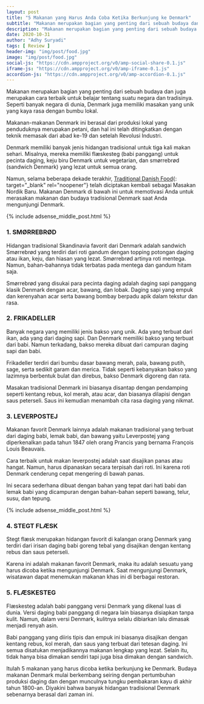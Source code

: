 ```yaml
---
layout: post
title: "5 Makanan yang Harus Anda Coba Ketika Berkunjung ke Denmark"
subtitle: "Makanan merupakan bagian yang penting dari sebuah budaya dan juga merupakan cara terbaik untuk belajar tentang suatu negara dan tradisinya."
description: "Makanan merupakan bagian yang penting dari sebuah budaya dan juga merupakan cara terbaik untuk belajar tentang suatu negara dan tradisinya."
date: 2020-10-31
author: "Adhy Suryadi"
tags: [ Review ]
header-img: "img/post/food.jpg"
image: "img/post/food.jpg"
social-js: "https://cdn.ampproject.org/v0/amp-social-share-0.1.js"
iframe-js: "https://cdn.ampproject.org/v0/amp-iframe-0.1.js"
accordion-js: "https://cdn.ampproject.org/v0/amp-accordion-0.1.js"
---
```


Makanan merupakan bagian yang penting dari sebuah budaya dan juga merupakan cara terbaik untuk belajar tentang suatu negara dan tradisinya. Seperti banyak negara di dunia, Denmark juga memiliki masakan yang unik yang kaya rasa dengan bumbu lokal.

Makanan-makanan Denmark ini berasal dari produksi lokal yang penduduknya merupakan petani, dan hal ini telah ditingkatkan dengan teknik memasak dari abad ke-19 dan setelah Revolusi Industri. 

Denmark memiliki banyak jenis hidangan tradisional untuk tiga kali makan sehari. Misalnya, mereka memiliki flæskesteg (babi panggang) untuk pecinta daging, keju biru Denmark untuk vegetarian, dan smørrebrød (sandwich Denmark) yang lezat untuk semua orang.

Namun, selama beberapa dekade terakhir, [Traditional Danish Food](https://www.royaldanisa.com/en/gifting-moments/traditional-danish-food-to-try/ "Traditional Danish Food"){: target="_blank" rel="noopener"} telah diciptakan kembali sebagai Masakan Nordik Baru. Makanan Denmark di bawah ini untuk memotivasi Anda untuk merasakan makanan dan budaya tradisional Denmark saat Anda mengunjungi Denmark. 

{% include adsense_middle_post.html %}

### 1. SMØRREBRØD

Hidangan tradisional Skandinavia favorit dari Denmark adalah sandwich Smørrebrød yang terdiri dari roti gandum dengan topping potongan daging atau ikan, keju, dan hiasan yang lezat. Smørrebrød artinya roti mentega. Namun, bahan-bahannya tidak terbatas pada mentega dan gandum hitam saja. 

Smørrebrød yang disukai para pecinta daging adalah daging sapi panggang klasik Denmark dengan acar, bawang, dan lobak. Daging sapi yang empuk dan kerenyahan acar serta bawang bombay berpadu apik dalam tekstur dan rasa. 

### 2. FRIKADELLER

Banyak negara yang memiliki jenis bakso yang unik. Ada yang terbuat dari ikan, ada yang dari daging sapi. Dan Denmark memiliki bakso yang terbuat dari babi. Namun terkadang, bakso mereka dibuat dari campuran daging sapi dan babi.

Frikadeller terdiri dari bumbu dasar bawang merah, pala, bawang putih, sage, serta sedikit garam dan merica. Tidak seperti kebanyakan bakso yang lazimnya berbentuk bulat dan direbus, bakso Denmark digoreng dan rata.

Masakan tradisional Denmark ini biasanya disantap dengan pendamping seperti kentang rebus, kol merah, atau acar, dan biasanya dilapisi dengan saus peterseli. Saus ini kemudian menambah cita rasa daging yang nikmat.

### 3. LEVERPOSTEJ

Makanan favorit Denmark lainnya adalah makanan tradisional yang terbuat dari daging babi, lemak babi, dan bawang yaitu Leverpostej yang diperkenalkan pada tahun 1847 oleh orang Prancis yang bernama François Louis Beauvais.

Cara terbaik untuk makan leverpostej adalah saat disajikan panas atau hangat. Namun, harus dipanaskan secara terpisah dari roti. Ini karena roti Denmark cenderung cepat mengering di bawah panas.

Ini secara sederhana dibuat dengan bahan yang tepat dari hati babi dan lemak babi yang dicampuran dengan bahan-bahan seperti bawang, telur, susu, dan tepung. 

{% include adsense_middle_post.html %}

### 4. STEGT FLÆSK

Stegt flæsk merupakan hidangan favorit di kalangan orang Denmark yang terdiri dari irisan daging babi goreng tebal yang disajikan dengan kentang rebus dan saus peterseli. 

Karena ini adalah makanan favorit Denmark, maka itu adalah sesuatu yang harus dicoba ketika mengunjungi Denmark. Saat mengunjungi Denmark, wisatawan dapat menemukan makanan khas ini di berbagai restoran.

### 5. FLÆSKESTEG

Flæskesteg adalah babi panggang versi Denmark yang dikenal luas di dunia. Versi daging babi panggang di negara lain biasanya disiapkan tanpa kulit. Namun, dalam versi Denmark, kulitnya selalu dibiarkan lalu dimasak menjadi renyah asin.

Babi panggang yang diiris tipis dan empuk ini biasanya disajikan dengan kentang rebus, kol merah, dan saus yang terbuat dari tetesan daging. Ini semua disatukan menjadikannya makanan lengkap yang lezat. Selain itu, tidak hanya bisa dimakan sendiri tapi juga bisa dimakan dengan sandwich. 

Itulah 5 makanan yang harus dicoba ketika berkunjung ke Denmark. Budaya makanan Denmark mulai berkembang seiring dengan pertumbuhan produksi daging dan dengan munculnya tungku pembakaran kayu di akhir tahun 1800-an. Diyakini bahwa banyak hidangan tradisional Denmark sebenarnya berasal dari zaman ini.
